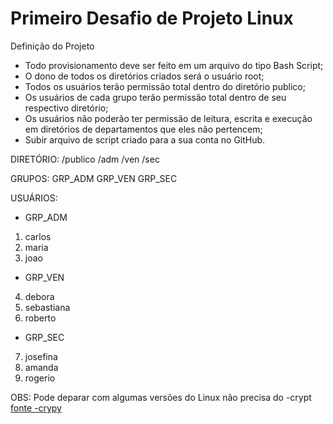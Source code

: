 # Primeiro Desafio de Projeto Linux 

Definição do Projeto 
- Todo provisionamento deve ser feito em um arquivo do tipo Bash Script;
- O dono de todos os diretórios criados será o usuário root;
- Todos os usuários terão permissão total dentro do diretório publico;
- Os usuários de cada grupo terão permissão total dentro de seu respectivo diretório;
- Os usuários não poderão ter permissão de leitura, escrita e execução em diretórios de departamentos que eles não pertencem;
- Subir arquivo de script criado para a sua conta no GitHub.

DIRETÓRIO: 
/publico /adm /ven /sec

GRUPOS: 
GRP_ADM GRP_VEN GRP_SEC

USUÁRIOS: 
- GRP_ADM
1. carlos
2. maria
3. joao
- GRP_VEN
4. debora
5. sebastiana
6. roberto
- GRP_SEC
7. josefina
8. amanda
9. rogerio

OBS: Pode deparar com algumas versões do Linux não precisa do -crypt
[fonte -crypy](https://www.vivaolinux.com.br/topico/Linux-Basico/Criar-usuario-com-useradd-com-senha-criptografada)
